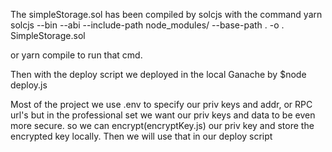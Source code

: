 The simpleStorage.sol has been compiled by solcjs with the command yarn solcjs --bin --abi --include-path node_modules/ --base-path . -o . SimpleStorage.sol

or yarn compile to run that cmd.

Then with the deploy script we deployed in the local Ganache by $node deploy.js

Most of the project we use .env to specify our priv keys and addr, or RPC url's but in the professional set we want our priv keys and data to be even more secure. so we can encrypt(encryptKey.js) our priv key and store the encrypted key locally. Then we will use that in our deploy script
